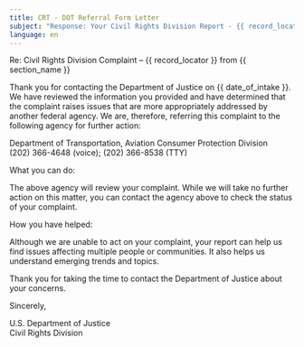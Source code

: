 ```yaml
---
title: CRT - DOT Referral Form Letter
subject: "Response: Your Civil Rights Division Report - {{ record_locator }} from {{ section_name }} Section"
language: en
---
```

Re:		Civil Rights Division Complaint – {{ record_locator }} from {{ section_name }}

Thank you for contacting the Department of Justice on {{ date_of_intake }}.  We have reviewed the information you provided and have determined that the complaint raises issues that are more appropriately addressed by another federal agency.  We are, therefore, referring this complaint to the following agency for further action:

Department of Transportation, Aviation Consumer Protection Division  
(202) 366-4648 (voice); (202) 366-8538 (TTY)

What you can do:

The above agency will review your complaint.  While we will take no further action on this matter, you can contact the agency above to check the status of your complaint.

How you have helped:

Although we are unable to act on your complaint, your report can help us find issues affecting multiple people or communities. It also helps us understand emerging trends and topics.

Thank you for taking the time to contact the Department of Justice about your concerns.

Sincerely,


U.S. Department of Justice  
Civil Rights Division
